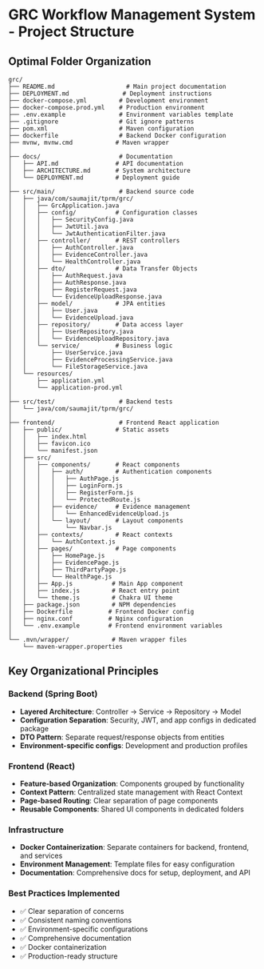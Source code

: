 # GRC Workflow Management System - Project Structure

## Optimal Folder Organization

```
grc/
├── README.md                    # Main project documentation
├── DEPLOYMENT.md               # Deployment instructions
├── docker-compose.yml         # Development environment
├── docker-compose.prod.yml    # Production environment
├── .env.example               # Environment variables template
├── .gitignore                 # Git ignore patterns
├── pom.xml                    # Maven configuration
├── dockerfile                 # Backend Docker configuration
├── mvnw, mvnw.cmd            # Maven wrapper
│
├── docs/                      # Documentation
│   ├── API.md                # API documentation
│   ├── ARCHITECTURE.md       # System architecture
│   └── DEPLOYMENT.md         # Deployment guide
│
├── src/main/                  # Backend source code
│   ├── java/com/saumajit/tprm/grc/
│   │   ├── GrcApplication.java
│   │   ├── config/           # Configuration classes
│   │   │   ├── SecurityConfig.java
│   │   │   ├── JwtUtil.java
│   │   │   └── JwtAuthenticationFilter.java
│   │   ├── controller/       # REST controllers
│   │   │   ├── AuthController.java
│   │   │   ├── EvidenceController.java
│   │   │   └── HealthController.java
│   │   ├── dto/              # Data Transfer Objects
│   │   │   ├── AuthRequest.java
│   │   │   ├── AuthResponse.java
│   │   │   ├── RegisterRequest.java
│   │   │   └── EvidenceUploadResponse.java
│   │   ├── model/            # JPA entities
│   │   │   ├── User.java
│   │   │   └── EvidenceUpload.java
│   │   ├── repository/       # Data access layer
│   │   │   ├── UserRepository.java
│   │   │   └── EvidenceUploadRepository.java
│   │   └── service/          # Business logic
│   │       ├── UserService.java
│   │       ├── EvidenceProcessingService.java
│   │       └── FileStorageService.java
│   └── resources/
│       ├── application.yml
│       └── application-prod.yml
│
├── src/test/                  # Backend tests
│   └── java/com/saumajit/tprm/grc/
│
├── frontend/                  # Frontend React application
│   ├── public/               # Static assets
│   │   ├── index.html
│   │   ├── favicon.ico
│   │   └── manifest.json
│   ├── src/
│   │   ├── components/       # React components
│   │   │   ├── auth/         # Authentication components
│   │   │   │   ├── AuthPage.js
│   │   │   │   ├── LoginForm.js
│   │   │   │   ├── RegisterForm.js
│   │   │   │   └── ProtectedRoute.js
│   │   │   ├── evidence/     # Evidence management
│   │   │   │   └── EnhancedEvidenceUpload.js
│   │   │   └── layout/       # Layout components
│   │   │       └── Navbar.js
│   │   ├── contexts/         # React contexts
│   │   │   └── AuthContext.js
│   │   ├── pages/            # Page components
│   │   │   ├── HomePage.js
│   │   │   ├── EvidencePage.js
│   │   │   ├── ThirdPartyPage.js
│   │   │   └── HealthPage.js
│   │   ├── App.js           # Main App component
│   │   ├── index.js         # React entry point
│   │   └── theme.js         # Chakra UI theme
│   ├── package.json         # NPM dependencies
│   ├── Dockerfile          # Frontend Docker config
│   ├── nginx.conf          # Nginx configuration
│   └── .env.example        # Frontend environment variables
│
└── .mvn/wrapper/            # Maven wrapper files
    └── maven-wrapper.properties
```

## Key Organizational Principles

### Backend (Spring Boot)
- **Layered Architecture**: Controller → Service → Repository → Model
- **Configuration Separation**: Security, JWT, and app configs in dedicated package
- **DTO Pattern**: Separate request/response objects from entities
- **Environment-specific configs**: Development and production profiles

### Frontend (React)
- **Feature-based Organization**: Components grouped by functionality
- **Context Pattern**: Centralized state management with React Context
- **Page-based Routing**: Clear separation of page components
- **Reusable Components**: Shared UI components in dedicated folders

### Infrastructure
- **Docker Containerization**: Separate containers for backend, frontend, and services
- **Environment Management**: Template files for easy configuration
- **Documentation**: Comprehensive docs for setup, deployment, and API

### Best Practices Implemented
- ✅ Clear separation of concerns
- ✅ Consistent naming conventions
- ✅ Environment-specific configurations
- ✅ Comprehensive documentation
- ✅ Docker containerization
- ✅ Production-ready structure
